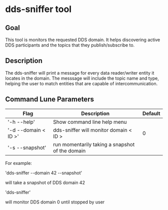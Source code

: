 # dds-sniffer tool

## Goal
This tool is monitors the requested DDS domain.
It helps discovering active DDS participants and the topics that they publish/subscribe to.

## Description
The dds-sniffer will print a message for every data reader/writer entity it locates in the domain. The messsage will include the topic name and type, helping the user to match entities that are capable of intercommunication.

## Command Lune Parameters
| Flag | Description | Default|
|---|---|---|
|'-h --help'|Show command line help menu||
|'-d --domain < ID >'|dds-sniffer will monitor domain < ID >|0|
|'-s --snapshot'|run momentarily taking a snapshot of the domain||

For example:

'dds-sniffer --domain 42 --snapshot'

will take a snapshot of DDS domain 42

'dds-sniffer'

will monitor DDS domain 0 until stopped by user
